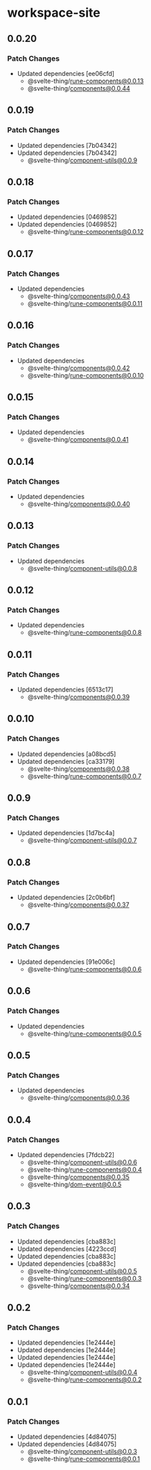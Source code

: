 # workspace-site

## 0.0.20

### Patch Changes

-   Updated dependencies [ee06cfd]
    -   @svelte-thing/rune-components@0.0.13
    -   @svelte-thing/components@0.0.44

## 0.0.19

### Patch Changes

-   Updated dependencies [7b04342]
-   Updated dependencies [7b04342]
    -   @svelte-thing/component-utils@0.0.9

## 0.0.18

### Patch Changes

-   Updated dependencies [0469852]
-   Updated dependencies [0469852]
    -   @svelte-thing/rune-components@0.0.12

## 0.0.17

### Patch Changes

-   Updated dependencies
    -   @svelte-thing/components@0.0.43
    -   @svelte-thing/rune-components@0.0.11

## 0.0.16

### Patch Changes

-   Updated dependencies
    -   @svelte-thing/components@0.0.42
    -   @svelte-thing/rune-components@0.0.10

## 0.0.15

### Patch Changes

-   Updated dependencies
    -   @svelte-thing/components@0.0.41

## 0.0.14

### Patch Changes

-   Updated dependencies
    -   @svelte-thing/components@0.0.40

## 0.0.13

### Patch Changes

-   Updated dependencies
    -   @svelte-thing/component-utils@0.0.8

## 0.0.12

### Patch Changes

-   Updated dependencies
    -   @svelte-thing/rune-components@0.0.8

## 0.0.11

### Patch Changes

-   Updated dependencies [6513c17]
    -   @svelte-thing/components@0.0.39

## 0.0.10

### Patch Changes

-   Updated dependencies [a08bcd5]
-   Updated dependencies [ca33179]
    -   @svelte-thing/components@0.0.38
    -   @svelte-thing/rune-components@0.0.7

## 0.0.9

### Patch Changes

-   Updated dependencies [1d7bc4a]
    -   @svelte-thing/component-utils@0.0.7

## 0.0.8

### Patch Changes

-   Updated dependencies [2c0b6bf]
    -   @svelte-thing/components@0.0.37

## 0.0.7

### Patch Changes

-   Updated dependencies [91e006c]
    -   @svelte-thing/rune-components@0.0.6

## 0.0.6

### Patch Changes

-   Updated dependencies
    -   @svelte-thing/rune-components@0.0.5

## 0.0.5

### Patch Changes

-   Updated dependencies
    -   @svelte-thing/components@0.0.36

## 0.0.4

### Patch Changes

-   Updated dependencies [7fdcb22]
    -   @svelte-thing/component-utils@0.0.6
    -   @svelte-thing/rune-components@0.0.4
    -   @svelte-thing/components@0.0.35
    -   @svelte-thing/dom-event@0.0.5

## 0.0.3

### Patch Changes

-   Updated dependencies [cba883c]
-   Updated dependencies [4223ccd]
-   Updated dependencies [cba883c]
-   Updated dependencies [cba883c]
    -   @svelte-thing/component-utils@0.0.5
    -   @svelte-thing/rune-components@0.0.3
    -   @svelte-thing/components@0.0.34

## 0.0.2

### Patch Changes

-   Updated dependencies [1e2444e]
-   Updated dependencies [1e2444e]
-   Updated dependencies [1e2444e]
-   Updated dependencies [1e2444e]
    -   @svelte-thing/component-utils@0.0.4
    -   @svelte-thing/rune-components@0.0.2

## 0.0.1

### Patch Changes

-   Updated dependencies [4d84075]
-   Updated dependencies [4d84075]
    -   @svelte-thing/component-utils@0.0.3
    -   @svelte-thing/rune-components@0.0.1
